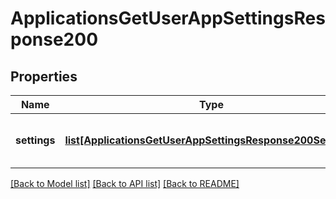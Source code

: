 # ApplicationsGetUserAppSettingsResponse200

## Properties
Name | Type | Description | Notes
------------ | ------------- | ------------- | -------------
**settings** | [**list[ApplicationsGetUserAppSettingsResponse200Settings]**](ApplicationsGetUserAppSettingsResponse200Settings.md) | User-specific settings for given client/user/key | [optional] 

[[Back to Model list]](../README.md#documentation-for-models) [[Back to API list]](../README.md#documentation-for-api-endpoints) [[Back to README]](../README.md)


